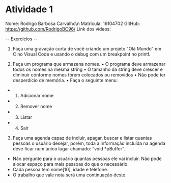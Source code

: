 # Atividade 1

Nome: Rodrigo Barbosa Carvalho\n
Matrícula: 16104702
GitHub: https://github.com/RodrigoBC96/
Link dos vídeos:
  
 -- Exercícios --

1) Faça uma gravação curta de você criando um projeto "Olá Mundo" em C no Visual Code e usando o debug com um breakpoint no printf.

2) Faça um programa que armazena nomes.
• O programa deve armazenar todos os nomes na mesma string
• O tamanho da string deve crescer e diminuir conforme nomes forem colocados ou removidos
• Não pode ter desperdício de memória.
• Faça o seguinte menu:
 - 1) Adicionar nome
 - 2) Remover nome
 - 3) Listar
 - 4) Sair

3) Faça uma agenda capaz de incluir, apagar, buscar e listar quantas pessoas o usuário desejar, porém, toda a informação incluída na agenda deve ficar num único lugar chamado: “void *pBuffer”.
- Não pergunte para o usuário quantas pessoas ele vai incluir. Não pode alocar espaço para mais pessoas do que o necessário.
- Cada pessoa tem nome[10], idade e telefone.
- O trabalho que vale nota será uma continuação deste.
